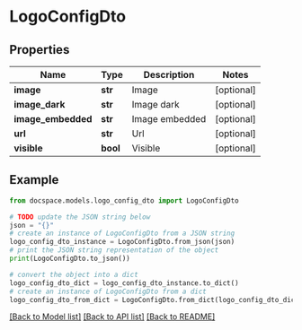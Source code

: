 # LogoConfigDto


## Properties

Name | Type | Description | Notes
------------ | ------------- | ------------- | -------------
**image** | **str** | Image | [optional] 
**image_dark** | **str** | Image dark | [optional] 
**image_embedded** | **str** | Image embedded | [optional] 
**url** | **str** | Url | [optional] 
**visible** | **bool** | Visible | [optional] 

## Example

```python
from docspace.models.logo_config_dto import LogoConfigDto

# TODO update the JSON string below
json = "{}"
# create an instance of LogoConfigDto from a JSON string
logo_config_dto_instance = LogoConfigDto.from_json(json)
# print the JSON string representation of the object
print(LogoConfigDto.to_json())

# convert the object into a dict
logo_config_dto_dict = logo_config_dto_instance.to_dict()
# create an instance of LogoConfigDto from a dict
logo_config_dto_from_dict = LogoConfigDto.from_dict(logo_config_dto_dict)
```
[[Back to Model list]](../README.md#documentation-for-models) [[Back to API list]](../README.md#documentation-for-api-endpoints) [[Back to README]](../README.md)


